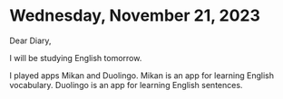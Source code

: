 # Wednesday, November 21, 2023
Dear Diary,

I will be studying English tomorrow. 

I played apps Mikan and Duolingo.
Mikan is an app for learning English vocabulary.
Duolingo is an app for learning English sentences.